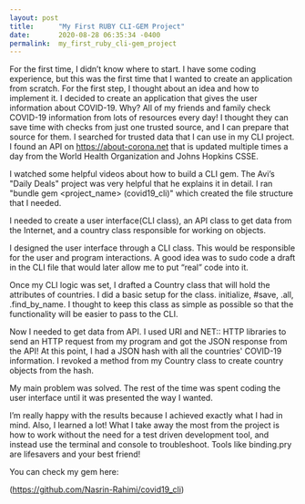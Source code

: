 ```yaml
---
layout: post
title:      "My First RUBY CLI-GEM Project"
date:       2020-08-28 06:35:34 -0400
permalink:  my_first_ruby_cli-gem_project
---
```


For the first time, I didn’t know where to start. I have some coding experience, but this was the first time that I wanted to create an application from scratch. For the first step, I thought about an idea and how to implement it. I decided to create an application that gives the user information about COVID-19. Why? All of my friends and family check COVID-19 information from lots of resources every day! I thought they can save time with checks from just one trusted source, and I can prepare that source for them. I searched for trusted data that I can use in my CLI project. I found an API on https://about-corona.net that is updated multiple times a day from the World Health Organization and Johns Hopkins CSSE.

I watched some helpful videos about how to build a CLI gem. The Avi’s "Daily Deals" project was very helpful that he explains it in detail. I ran "bundle gem <project_name> (covid19_cli)" which created the file structure that I needed. 

I needed to create a user interface(CLI class), an API class to get data from the Internet, and a country class responsible for working on objects.

I designed the user interface through a CLI class. This would be responsible for the user and program interactions. A good idea was to sudo code a draft in the CLI file that would later allow me to put “real” code into it. 

Once my CLI logic was set, I drafted a Country class that will hold the attributes of countries. I did a basic setup for the class. initialize, #save, .all, .find_by_name. I thought to keep this class as simple as possible so that the functionality will be easier to pass to the CLI.

Now I needed to get data from API. I used URI and NET:: HTTP libraries to send an HTTP request from my program and got the JSON response from the API! At this point, I had a JSON hash with all the countries' COVID-19 information. I revoked a method from my Country class to create country objects from the hash.

My main problem was solved. The rest of the time was spent coding the user interface until it was presented the way I wanted.

I’m really happy with the results because I achieved exactly what I had in mind. Also, I learned a lot! What I take away the most from the project is how to work without the need for a test driven development tool, and instead use the terminal and console to troubleshoot. Tools like binding.pry are lifesavers and your best friend!

You can check my gem here:

(https://github.com/Nasrin-Rahimi/covid19_cli) 
